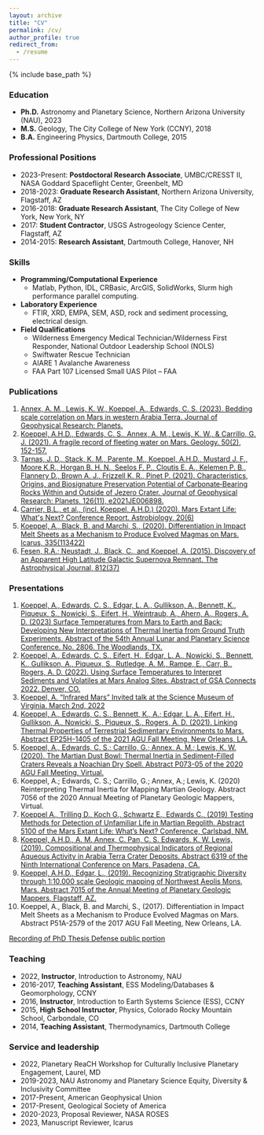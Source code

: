 ```yaml
---
layout: archive
title: "CV"
permalink: /cv/
author_profile: true
redirect_from:
  - /resume
---
```


{% include base_path %}

### Education
  * **Ph.D.** Astronomy and Planetary Science, Northern Arizona University (NAU), 2023
  * **M.S.** Geology, The City College of New York (CCNY), 2018
  * **B.A.** Engineering Physics, Dartmouth College, 2015

### Professional Positions
  * 2023-Present: **Postdoctoral Research Associate**, UMBC/CRESST II, NASA Goddard Spaceflight Center, Greenbelt, MD
  * 2018-2023: **Graduate Research Assistant**, Northern Arizona University, Flagstaff, AZ
  * 2016-2018: **Graduate Research Assistant**, The City College of New York, New York, NY
  * 2017: **Student Contractor**, USGS Astrogeology Science Center, Flagstaff, AZ
  * 2014-2015: **Research Assistant**, Dartmouth College, Hanover, NH
  
### Skills
  * **Programming/Computational Experience**
      * Matlab, Python, IDL, CRBasic, ArcGIS, SolidWorks, Slurm high performance parallel computing.
  * **Laboratory Experience**
      * FTIR, XRD, EMPA, SEM, ASD, rock and sediment processing, electrical design.
  * **Field Qualifications**
      * Wilderness Emergency Medical Technician/Wilderness First Responder, National Outdoor Leadership School (NOLS)
      * Swiftwater Rescue Technician
      * AIARE 1 Avalanche Awareness
      * FAA Part 107 Licensed Small UAS Pilot – FAA 

### Publications
  1. [Annex, A. M., Lewis, K. W., Koeppel, A., Edwards, C. S. (2023). Bedding scale correlation on Mars in western Arabia Terra. Journal of Geophysical Research: Planets.](https://agupubs.onlinelibrary.wiley.com/doi/abs/10.1029/2023JE007776)
  2. [Koeppel, A.H.D., Edwards, C. S., Annex, A. M., Lewis, K. W., & Carrillo, G. J. (2021). A fragile record of fleeting water on Mars. Geology. 50(2), 152-157.](https://pubs.geoscienceworld.org/gsa/geology/article/50/2/152/608434/A-fragile-record-of-fleeting-water-on-Mars)
  3. [Tarnas, J. D., Stack, K. M., Parente, M., Koeppel, A.H.D., Mustard J. F., Moore K.R., Horgan B. H. N., Seelos F. P., Cloutis E. A., Kelemen P. B., Flannery D., Brown A. J., Frizzell K. R., Pinet P. (2021). Characteristics, Origins, and Biosignature Preservation Potential of Carbonate‐Bearing Rocks Within and Outside of Jezero Crater. Journal of Geophysical Research: Planets, 126(11), e2021JE006898.](https://agupubs.onlinelibrary.wiley.com/doi/full/10.1029/2021JE006898)
  4. [Carrier, B.L., et al., (incl. Koeppel, A.H.D.) (2020). Mars Extant Life: What's Next? Conference Report. Astrobiology, 20(6)](https://www.liebertpub.com/doi/10.1089/ast.2020.2237)
  5. [Koeppel, A., Black, B. and Marchi, S., (2020). Differentiation in Impact Melt Sheets as a Mechanism to Produce Evolved Magmas on Mars. Icarus, 335(113422)](https://www.sciencedirect.com/science/article/pii/S0019103519303525?casa_token=l4-NLSCMms8AAAAA:hTMDQQzRWfDp0cJ_FcN99kxUS7rIHCqiJ9ZDHjzKdzlyWisGzouzcTJ4cWcXaOuRNBi-FaTtr1E)
  6. [Fesen, R.A.; Neustadt, J., Black, C., and Koeppel, A. (2015). Discovery of an Apparent High Latitude Galactic Supernova Remnant. The Astrophysical Journal, 812(37)](https://iopscience.iop.org/article/10.1088/0004-637X/812/1/37/meta)
  
### Presentations
  1. [Koeppel, A., Edwards, C. S., Edgar, L. A., Gullikson, A., Bennett, K., Piqueux, S., Nowicki, S., Eifert, H., Weintraub, A., Ahern, A., Rogers, A. D. (2023) Surface Temperatures from Mars to Earth and Back: Developing New Interpretations of Thermal Inertia from Ground Truth Experiments. Abstract of the 54th Annual Lunar and Planetary Science Conference. No. 2806. The Woodlands, TX.](https://www.hou.usra.edu/meetings/lpsc2023/pdf/1378.pdf)
  2. [Koeppel, A., Edwards, C. S., Eifert, H., Edgar, L. A., Nowicki, S., Bennett, K., Gullikson, A., Piqueux, S., Rutledge, A. M., Rampe, E., Carr, B., Rogers, A. D. (2022). Using Surface Temperatures to Interpret Sediments and Volatiles at Mars Analog Sites. Abstract of GSA Connects 2022. Denver, CO.](https://gsa.confex.com/gsa/2022AM/webprogram/Paper377689.html)
  3. [Koeppel, A. “Infrared Mars” Invited talk at the Science Museum of Virginia. March 2nd, 2022](https://www.youtube.com/watch?v=vCP_q8-Ac8I)
  4. [Koeppel, A., Edwards, C. S., Bennett, K., A.; Edgar, L. A., Eifert, H., Gullikson, A., Nowicki, S., Piqueux, S., Rogers, A. D. (2021). Linking Thermal Properties of Terrestrial Sedimentary Environments to Mars. Abstract EP25H-1405 of the 2021 AGU Fall Meeting, New Orleans, LA.](https://www.authorea.com/doi/full/10.1002/essoar.10509889.1)
  5. [Koeppel, A., Edwards, C. S.; Carrillo, G.; Annex, A. M.; Lewis, K. W. (2020). The Martian Dust Bowl: Thermal Inertia in Sediment-Filled Craters Reveals a Noachian Dry Spell. Abstract P073-05 of the 2020 AGU Fall Meeting, Virtual.](https://ui.adsabs.harvard.edu/abs/2020AGUFMP073...05K/abstract)
  6. Koeppel, A.; Edwards, C. S.; Carrillo, G.; Annex, A.; Lewis, K. (2020) Reinterpreting Thermal Inertia for Mapping Martian Geology. Abstract 7056 of the 2020 Annual Meeting of Planetary Geologic Mappers, Virtual.
  7. [Koeppel A., Trilling D., Koch G., Schwartz E., Edwards C., (2019) Testing Methods for Detection of Unfamiliar Life in Martian Regolith. Abstract 5100 of the Mars Extant Life: What’s Next? Conference, Carlsbad, NM.](https://www.hou.usra.edu/meetings/lifeonmars2019/pdf/5100.pdf)
  8. [Koeppel, A.H.D., A. M. Annex, C. Pan, C. S. Edwards, K. W. Lewis, (2019). Compositional and Thermophysical Indicators of Regional Aqueous Activity in Arabia Terra Crater Deposits. Abstract 6319 of the Ninth International Conference on Mars, Pasadena, CA.](https://www.hou.usra.edu/meetings/ninthmars2019/pdf/6319.pdf)
  9. [Koeppel, A.H.D., Edgar, L., (2019). Recognizing Stratigraphic Diversity through 1:10,000 scale Geologic mapping of Northwest Aeolis Mons, Mars. Abstract 7015 of the Annual Meeting of Planetary Geologic Mappers, Flagstaff, AZ.](https://www.hou.usra.edu/meetings/pgm2019/pdf/7015.pdf)
  10. Koeppel, A., Black, B. and Marchi, S., (2017). Differentiation in Impact Melt Sheets as a Mechanism to Produce Evolved Magmas on Mars. Abstract P51A-2579 of the 2017 AGU Fall Meeting, New Orleans, LA.

[Recording of PhD Thesis Defense public portion](https://nau.zoom.us/rec/share/9o-63HetKPQCaShhpYKqFksMAl0_bPlT4Erf8wFq45iiXDsbnixg7gUVCqoL4Bbp.zmquaOm9OFj8msJU)
  
### Teaching
  * 2022, **Instructor**, Introduction to Astronomy, NAU
  * 2016-2017, **Teaching Assistant**, ESS Modeling/Databases & Geomorphology, CCNY
  * 2016, **Instructor**, Introduction to Earth Systems Science (ESS), CCNY
  * 2015, **High School Instructor**, Physics, Colorado Rocky Mountain School, Carbondale, CO
  * 2014, **Teaching Assistant**, Thermodynamics, Dartmouth College
  
### Service and leadership
  * 2022, Planetary ReaCH Workshop for Culturally Inclusive Planetary Engagement, Laurel, MD
  * 2019-2023, NAU Astronomy and Planetary Science Equity, Diversity & Inclusivity Committee
  * 2017-Present, American Geophysical Union
  * 2017-Present, Geological Society of America
  * 2020-2023, Proposal Reviewer, NASA ROSES
  * 2023, Manuscript Reviewer, Icarus

